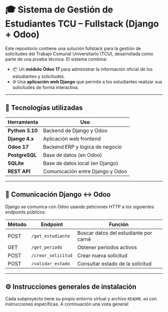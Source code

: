 # 🎓 Sistema de Gestión de Estudiantes TCU – Fullstack (Django + Odoo)

Este repositorio contiene una solución fullstack para la gestión de solicitudes del Trabajo Comunal Universitario (TCU), desarrollada como parte de una prueba técnica. El sistema combina:

- 📦 Un **módulo Odoo 17** para administrar la información oficial de los estudiantes y solicitudes.
- 🌐 Una **aplicación web Django** que permite a los estudiantes realizar sus solicitudes de forma interactiva.



---

## 🚀 Tecnologías utilizadas

| Herramienta  | Uso                                     |
|--------------|------------------------------------------|
| **Python 3.10** | Backend de Django y Odoo              |
| **Django 4.x**  | Aplicación web frontend               |
| **Odoo 17**     | Backend ERP y lógica de negocio       |
| **PostgreSQL**  | Base de datos (en Odoo)               |
| **SQLite**      | Base de datos local (en Django)       |
| **REST API**    | Comunicación entre Django y Odoo      |

---

## 🔌 Comunicación Django ↔ Odoo

Django se comunica con Odoo usando peticiones HTTP a los siguientes endpoints públicos:

| Método | Endpoint             | Función                                |
|--------|----------------------|----------------------------------------|
| POST   | `/get_estudiante`    | Buscar datos del estudiante por carné |
| GET    | `/get_periodo`       | Obtener periodos activos              |
| POST   | `/crear_solicitud`   | Crear nueva solicitud                 |
| POST   | `/validar_estado`    | Consultar estado de la solicitud      |

---

## ⚙️ Instrucciones generales de instalación

Cada subproyecto tiene su propio entorno virtual y archivo `README.md` con instrucciones específicas. A continuación una vista general:



